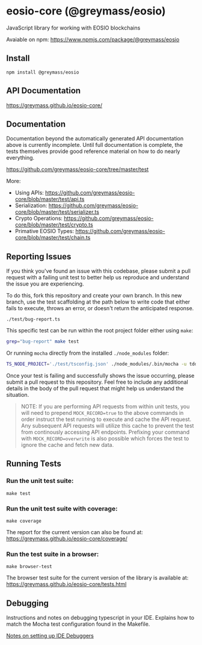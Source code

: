 # eosio-core (@greymass/eosio)

JavaScript library for working with EOSIO blockchains

Avaiable on npm: https://www.npmjs.com/package/@greymass/eosio

## Install

```
npm install @greymass/eosio
```

## API Documentation

https://greymass.github.io/eosio-core/

## Documentation

Documentation beyond the automatically generated API documentation above is currently incomplete. Until full documentation is complete, the tests themselves provide good reference material on how to do nearly everything.

https://github.com/greymass/eosio-core/tree/master/test

More:

-   Using APIs: https://github.com/greymass/eosio-core/blob/master/test/api.ts
-   Serialization: https://github.com/greymass/eosio-core/blob/master/test/serializer.ts
-   Crypto Operations: https://github.com/greymass/eosio-core/blob/master/test/crypto.ts
-   Primative EOSIO Types: https://github.com/greymass/eosio-core/blob/master/test/chain.ts

## Reporting Issues

If you think you've found an issue with this codebase, please submit a pull request with a failing unit test to better help us reproduce and understand the issue you are experiencing.

To do this, fork this repository and create your own branch. In this new branch, use the test scaffolding at the path below to write code that either fails to execute, throws an error, or doesn't return the anticipated response.

```
./test/bug-report.ts
```

This specific test can be run within the root project folder either using `make`:

```bash
grep="bug-report" make test
```

Or running `mocha` directly from the installed `./node_modules` folder:

```bash
TS_NODE_PROJECT='./test/tsconfig.json' ./node_modules/.bin/mocha -u tdd -r ts-node/register -r tsconfig-paths/register --extension ts test/*.ts --grep="bug-report"
```

Once your test is failing and successfully shows the issue occurring, please submit a pull request to this repository. Feel free to include any additional details in the body of the pull request that might help us understand the situation.

> NOTE: If you are performing API requests from within unit tests, you will need to prepend `MOCK_RECORD=true` to the above commands in order instruct the test running to execute and cache the API request. Any subsequent API requests will utilize this cache to prevent the test from continously accessing API endpoints. Prefixing your command with `MOCK_RECORD=overwrite` is also possible which forces the test to ignore the cache and fetch new data.

## Running Tests

### Run the unit test suite:

```
make test
```

### Run the unit test suite with coverage:

```
make coverage
```

The report for the current version can also be found at: https://greymass.github.io/eosio-core/coverage/

### Run the test suite in a browser:

```
make browser-test
```

The browser test suite for the current version of the library is available at: https://greymass.github.io/eosio-core/tests.html

## Debugging

Instructions and notes on debugging typescript in your IDE. Explains how to match the Mocha test configuration found in the Makefile.

[Notes on setting up IDE Debuggers](docs/IDE_Debug.md)
